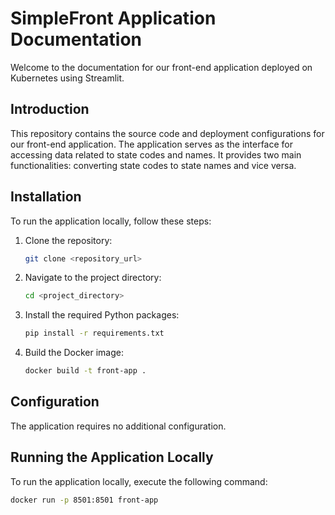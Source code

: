 # SimpleFront Application Documentation

Welcome to the documentation for our front-end application deployed on Kubernetes using Streamlit.

## Introduction

This repository contains the source code and deployment configurations for our front-end application. The application serves as the interface for accessing data related to state codes and names. It provides two main functionalities: converting state codes to state names and vice versa.

## Installation

To run the application locally, follow these steps:

1. Clone the repository:

    ```bash
    git clone <repository_url>
    ```

2. Navigate to the project directory:

    ```bash
    cd <project_directory>
    ```

3. Install the required Python packages:

    ```bash
    pip install -r requirements.txt
    ```

4. Build the Docker image:

    ```bash
    docker build -t front-app .
    ```

## Configuration

The application requires no additional configuration.

## Running the Application Locally

To run the application locally, execute the following command:

```bash
docker run -p 8501:8501 front-app
